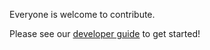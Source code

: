 Everyone is welcome to contribute. 

Please see our [developer guide](https://github.com/w3c/respec/wiki/Developers-Guide) to get started!  
